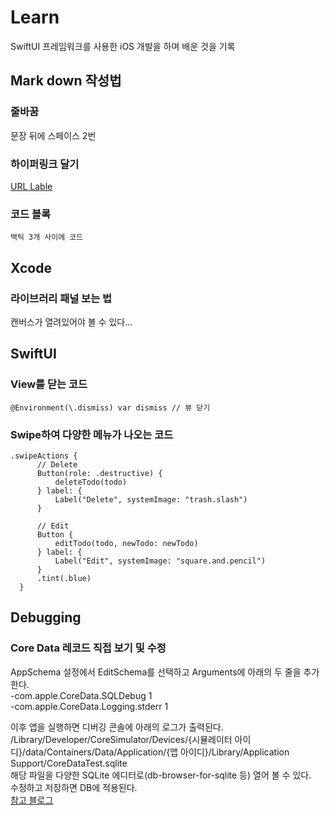 # Learn
SwiftUI 프레임워크를 사용한 iOS 개발을 하며 배운 것을 기록

## Mark down 작성법
### 줄바꿈
문장 뒤에 스페이스 2번  

### 하이퍼링크 달기
[URL Lable](URL)  
### 코드 블록
``` 백틱 3개 사이에 코드 ```
  
## Xcode
### 라이브러리 패널 보는 법
캔버스가 열려있어야 볼 수 있다...  

## SwiftUI
### View를 닫는 코드
```@Environment(\.dismiss) var dismiss // 뷰 닫기```  

### Swipe하여 다양한 메뉴가 나오는 코드
```
.swipeActions {
      // Delete
      Button(role: .destructive) {
          deleteTodo(todo)
      } label: {
          Label("Delete", systemImage: "trash.slash")
      }
      
      // Edit
      Button {
          editTodo(todo, newTodo: newTodo)
      } label: {
          Label("Edit", systemImage: "square.and.pencil")
      }
      .tint(.blue)
  }
```

## Debugging
### Core Data 레코드 직접 보기 및 수정
AppSchema 설정에서 EditSchema를 선택하고 Arguments에 아래의 두 줄을 추가한다.  
-com.apple.CoreData.SQLDebug 1  
-com.apple.CoreData.Logging.stderr 1  

이후 앱을 실행하면 디버깅 콘솔에 아래의 로그가 출력된다.  
/Library/Developer/CoreSimulator/Devices/{시뮬레이터 아이디}/data/Containers/Data/Application/{앱 아이디}/Library/Application Support/CoreDataTest.sqlite  
해당 파일을 다양한 SQLite 에디터로(db-browser-for-sqlite 등) 열어 볼 수 있다.  
수정하고 저장하면 DB에 적용된다.  
[참고 블로그](https://eastroot1590.tistory.com/entry/Core-Data-1)  
